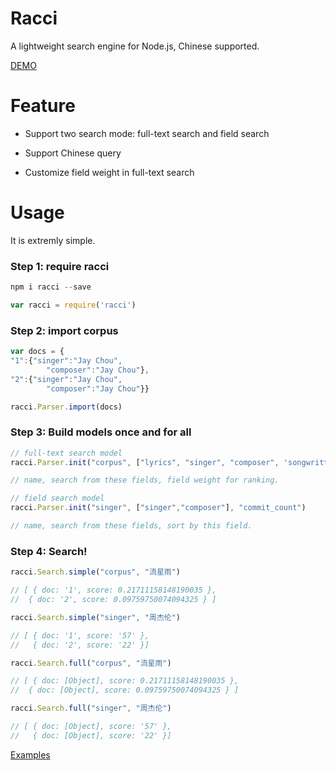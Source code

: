 # Racci

A lightweight search engine for Node.js, Chinese supported.

[DEMO](https://github.com/cogons/music-racci)

# Feature

- Support two search mode: full-text search and field search

- Support Chinese query

- Customize field weight in full-text search

# Usage

It is extremly simple. 

### Step 1: require racci

```js
npm i racci --save

var racci = require('racci')
```

### Step 2: import corpus 

```js
var docs = {
"1":{"singer":"Jay Chou",
		"composer":"Jay Chou"},
"2":{"singer":"Jay Chou",
		"composer":"Jay Chou"}}

racci.Parser.import(docs)
```

### Step 3: Build models once and for all

```js
// full-text search model
racci.Parser.init("corpus", ["lyrics", "singer", "composer", 'songwritter', 'album'], [1, 20, 3, 2, 1])

// name, search from these fields, field weight for ranking.

// field search model
racci.Parser.init("singer", ["singer","composer"], "commit_count")

// name, search from these fields, sort by this field.

```
### Step 4: Search!

```js
racci.Search.simple("corpus", "流星雨")

// [ { doc: '1', score: 0.21711158148190035 },
//  { doc: '2', score: 0.09759750074094325 } ]

racci.Search.simple("singer", "周杰伦")

// [ { doc: '1', score: '57' },
//   { doc: '2', score: '22' }]

racci.Search.full("corpus", "流星雨")

// [ { doc: [Object], score: 0.21711158148190035 },
//  { doc: [Object], score: 0.09759750074094325 } ]

racci.Search.full("singer", "周杰伦")

// [ { doc: [Object], score: '57' },
//   { doc: [Object], score: '22' }]

```

[Examples](https://github.com/cogons/racci/tree/master/examples) 

